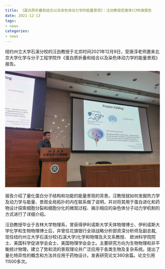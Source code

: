 ```yaml
---
title: 《蛋白质折叠和结合以及染色体动力学的能量景观》：汪劲教授受邀来CCME做报告
date: 2021-12-13
tags:
- news
categories:
- news
---
```




纽约州立大学石溪分校的汪劲教授于北京时间2021年12月9日，受唐淳老师邀来北京大学化学与分子工程学院作《蛋白质折叠和结合以及染色体动力学的能量景观》报告。

![汪劲教授作报告](https://raw.githubusercontent.com/DF-Master/yidapicbed/main/202112131923742.jpg)

<!--more-->

报告介绍了量化蛋白分子结构和功能的能量景观的背景。汪教授就如何发掘热力学及动力学与能量、景观全局拓扑的内在联系做了说明，并对将其用于蛋白进化和药物设计探索细胞分裂和细胞分化的微观过程、揭示相应的染色体分子动力学机制的方式进行了详细介绍。 

汪劲教授毕业于吉林大学物理系，曾获得伊利诺斯大学天体物理博士、伊利诺斯大学化学和生物物理博士后，并曾任花旗银行全球战略分析部资深分析师及副总裁, 现任纽约州立大学石溪分校(石溪大学)化学和物理及夭文系教授、 欧洲科学院院士、美国科学促进学会会士、美国物理学会会士。主要研究方向为生物物理和非平衡统计物理，建立了势和流的景观理论并广泛应用于各类生物及复杂系统。提出了量化特异性的概念和方法并应用于药物设计。发表研究论文360余篇。论文引用11500多次。

